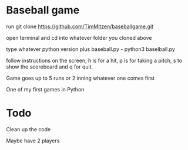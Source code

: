 # Baseball game
run git clone https://github.com/TimMitzen/baseballgame.git

open terminal and cd into whatever folder you cloned above

type whatever python version plus baseball.py - python3 baselball.py

follow instructions on the screen, h is for a hit, p is for taking a pitch, s to show the scoreboard and q for quit.

Game goes up to 5 runs or 2 inning whatever one comes first

One of my first games in Python

# Todo

Clean up the code

Maybe have 2 players
